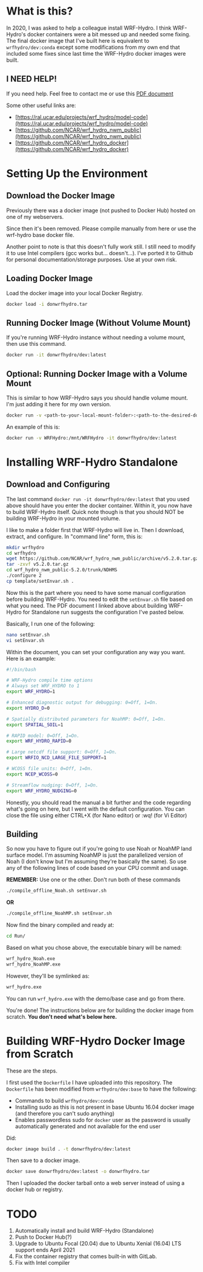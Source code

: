 # What is this?

In 2020, I was asked to help a colleague install WRF-Hydro.  I think WRF-Hydro's docker containers were a bit messed up and 
needed some fixing.  The final docker image that I've built here is equivalent 
to `wrfhydro/dev:conda` except some modifications from my own end that included 
some fixes since last time the WRF-Hydro docker images were built.  

## I NEED HELP!

If you need help.  Feel free to contact me or use this [PDF document](https://ral.ucar.edu/sites/default/files/public/projects/Technical%20Description%20%26amp%3B%20User%20Guides/howtobuildrunwrfhydrov511instandalonemode.pdf)

Some other useful links are:

- [https://ral.ucar.edu/projects/wrf_hydro/model-code](https://ral.ucar.edu/projects/wrf_hydro/model-code)
- [https://github.com/NCAR/wrf_hydro_nwm_public](https://github.com/NCAR/wrf_hydro_nwm_public)
- [https://github.com/NCAR/wrf_hydro_docker](https://github.com/NCAR/wrf_hydro_docker)


# Setting Up the Environment

## Download the Docker Image

Previously there was a docker image (not pushed to Docker Hub) hosted on one of my webservers.  

Since then it's been removed.  Please compile manually from here or use the wrf-hydro base docker file.  

Another point to note is that this doesn't fully work still.  I still need to modify it to use Intel compilers (gcc works but... doesn't...).  I've ported it to Github for personal documentation/storage purposes.  Use at your own risk.  

## Loading Docker Image

Load the docker image into your local Docker Registry.

```bash
docker load -i donwrfhydro.tar
```

## Running Docker Image (Without Volume Mount)

If you're running WRF-Hydro instance without needing a volume mount, then use this command.  

```bash
docker run -it donwrfhydro/dev:latest
```

## Optional: Running Docker Image with a Volume Mount

This is similar to how WRF-Hydro says you should handle volume mount.  I'm just adding it here for my own version.

```bash
docker run -v <path-to-your-local-mount-folder>:<path-to-the-desired-docker-folder> -it donwrfhydro/dev:latest
```

An example of this is:

```bash
docker run -v WRFHydro:/mnt/WRFHydro -it donwrfhydro/dev:latest
```

# Installing WRF-Hydro Standalone

## Download and Configuring

The last command `docker run -it donwrfhydro/dev:latest` that you used above should have you enter the docker container.  Within it, you now have to build WRF-Hydro itself.  Quick note though is that you should NOT be building WRF-Hydro in your mounted volume.  

I like to make a folder first that WRF-Hydro will live in.  Then I download, extract, and configure.  In "command line" form, this is:

```bash
mkdir wrfhydro
cd wrfhydro
wget https://github.com/NCAR/wrf_hydro_nwm_public/archive/v5.2.0.tar.gz
tar -zxvf v5.2.0.tar.gz
cd wrf_hydro_nwm_public-5.2.0/trunk/NDHMS
./configure 2
cp template/setEnvar.sh .
```

Now this is the part where you need to have some manual configuration before building WRF-Hydro.  You need to edit the `setEnvar.sh` file based on what you need.  The PDF document I linked above about building WRF-Hydro for Standalone run suggests the configuration I've pasted below.  

Basically, I run one of the following:

```bash
nano setEnvar.sh
vi setEnvar.sh
```

Within the document, you can set your configuration any way you want.  Here is an example:

```bash
#!/bin/bash

# WRF-Hydro compile time options
# Always set WRF_HYDRO to 1
export WRF_HYDRO=1

# Enhanced diagnostic output for debugging: 0=Off, 1=On.
export HYDRO_D=0

# Spatially distributed parameters for NoahMP: 0=Off, 1=On.
export SPATIAL_SOIL=1 

# RAPID model: 0=Off, 1=On.
export WRF_HYDRO_RAPID=0 

# Large netcdf file support: 0=Off, 1=On.
export WRFIO_NCD_LARGE_FILE_SUPPORT=1 

# WCOSS file units: 0=Off, 1=On.
export NCEP_WCOSS=0 

# Streamflow nudging: 0=Off, 1=On.
export WRF_HYDRO_NUDGING=0 

```

Honestly, you should read the manual a bit further and the code regarding what's going on here, but I went with the default configuration.  You can close the file using either CTRL+X (for Nano editor) or :wq! (for Vi Editor)

## Building

So now you have to figure out if you're going to use Noah or NoahMP land surface model.  I'm assuming NoahMP is just the parallelized version of Noah (I don't know but I'm assuming they're basically the same).  So use any of the following lines of code based on your CPU commit and usage.

**REMEMBER:** Use one or the other.  Don't run both of these commands

```bash
./compile_offline_Noah.sh setEnvar.sh
```

**OR**

```bash
./compile_offline_NoahMP.sh setEnvar.sh
```

Now find the binary compiled and ready at:

```bash
cd Run/
```

Based on what you chose above, the executable binary will be named:

```bash
wrf_hydro_Noah.exe
wrf_hydro_NoahMP.exe
```

However, they'll be symlinked as:

```bash
wrf_hydro.exe
```

You can run `wrf_hydro.exe` with the demo/base case and go from there.  

You're done!  The instructions below are for building the docker image from scratch.  **You don't need what's below here.**

# Building WRF-Hydro Docker Image from Scratch

These are the steps.

I first used the `Dockerfile` I have uploaded into this repository.  The `Dockerfile` has been modified from `wrfhydro/dev:base` to have the following:

- Commands to build `wrfhydro/dev:conda` 
- Installing sudo as this is not present in base Ubuntu 16.04 docker image (and therefore you can't sudo anything)
- Enables passwordless sudo for `docker` user as the password is usually automatically generated and not available for the end user

Did:

```bash
docker image build . -t donwrfhydro/dev:latest
```

Then save to a docker image.

```bash
docker save donwrfhydro/dev:latest -o donwrfhydro.tar
```

Then I uploaded the docker tarball onto a web server instead of using a docker hub or registry.  

# TODO

1. Automatically install and build WRF-Hydro (Standalone)
2. Push to Docker Hub(?)
3. Upgrade to Ubuntu Focal (20.04) due to Ubuntu Xenial (16.04) LTS support ends April 2021
4. Fix the container registry that comes built-in with GitLab.  
5. Fix with Intel compiler
